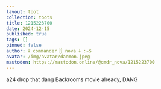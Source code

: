 ```yaml
---
layout: toot
collection: toots
title: 1215223700
date: 2024-12-15
published: true
tags: []
pinned: false
author: ⸸ commander ░ nova ⸸ :~$
avatar: /img/avatar/daemon.jpeg
mastodon: https://mastodon.online/@cmdr_nova/1215223700
---
```


a24 drop that dang Backrooms movie already, DANG
